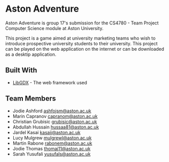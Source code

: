 # Aston Adventure
Aston Adventure is group 17's submission for the CS4780 - Team Project Computer Science module at Aston University.

This project is a game aimed at university marketing teams who wish to introduce prospective university students to their university. This project can be played on the web application on the internet or can be downloaded as a desktip application.

## Built With
* [LibGDX](https://libgdx.badlogicgames.com/documentation/) - The web framework used

## Team Members
* Jodie Ashford <ashfojsm@aston.ac.uk>
* Marin Capranov <capranom@aston.ac.uk>
* Christian Grubisic <grubisic@aston.ac.uk>
* Abdullah Hussain <hussaa81@aston.ac.uk>
* Jardel Kasai <kasaij@aston.ac.uk>
* Lucy Mulgrew <mulgrewl@aston.ac.uk>
* Martin Rabone <rabonem@aston.ac.uk>
* Jodie Thomas <thomaj11@aston.ac.uk>
* Sarah Yusufali <yusufals@aston.ac.uk>
